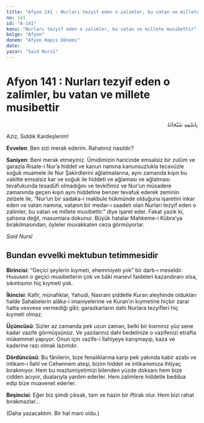 ```yaml
---
title: "Afyon 141 : Nurları tezyif eden o zalimler, bu vatan ve millete musibettir"
no: 141
id: "A-141"
konu: "Nurları tezyif eden o zalimler, bu vatan ve millete musibettir"
bolge: "Afyon"
donem: "Afyon Hapis Dönemi"
date: 
yazar: "Said Nursî"
---
```


# Afyon 141 : Nurları tezyif eden o zalimler, bu vatan ve millete musibettir

<p class="arabic" dir="rtl" title="Meal: “Her türlü noksan sıfatlardan yüce olan Allah’ın adıyla.”">بِاسْمِهِ سُبْحَانَهُ</p>

Aziz, Sıddık Kardeşlerim!

**Evvelen**: Ben sizi merak ederim. Rahatınız nasıldır?

**Saniyen**: Beni merak etmeyiniz. Ümidimizin haricinde emsalsiz bir zulüm ve garazla Risale-i Nur’a hiddet ve kanun namına kanunsuzlukla tecavüzle soğuk muamele ile Nur Şakirdlerini ağlatmalarına, aynı zamanda kışın bu vakitte emsalsiz kar ve soğuk ile hiddeti ve ağlaması ve ağlatması tevafukunda tesadüfi olmadığını ve tevkifimiz ve Nur’un müsadere zamanında geçen kışın aynı hiddetine benzer tevafuk ederek zeminin zelzele ile, “Nur’un bir sadaka-i makbule hükmünde olduğuna işaretini inkar eden ve vatan namına, vatanın bir medar-ı saadeti olan Nurları tezyif eden o zalimler, bu vatan ve millete musibettir.” diye işaret eder. Fakat yazık ki, şahsına değil, masumlara dokunur. Büyük hatalar Mahkeme-i Kübra’ya bırakılmasından, öyleler muvakkaten ceza görmüyorlar.

*Said Nursî*

## Bundan evvelki mektubun tetimmesidir

**Birincisi**: “Geçici şeylerin kıymeti, ehemmiyeti yok” bir darb-ı meseldir. Hususen o geçici musibetlerin çok ve bâki manevî faideleri kazandıranı olsa, sıkıntısının hiç kıymeti yok.

**İkincisi**: Kafir, münafıklar, Yahudi, Nasrani şiddetle Kuran aleyhinde oldukları halde Sahabelerin alâka-i imaniyelerine ve Kuran’ın kıymetine hiçbir zarar hatta vesvese vermediği gibi; garazkarların dahi Nurlara tezyifleri hiç kıymeti olmaz.

**Üçüncüsü**: Sizler az zamanda pek uzun zaman, belki bir kısmınız yüz sene kadar vazife görmüşsünüz. Ve yazılarınız dahi bedelinize o vazifenizi etrafta mükemmel yapıyor. Onun için vazife-i İlahiyeye karışmayıp, kaza ve kaderine razı olmak lazımdır.

**Dördüncüsü**: Bu fânilerin, bize fenalıklarına karşı pek yakında kabir azabı ve intikam-ı İlahî ve Cehennem ateşi, bizim hiddet ve intikamımıza ihtiyaç bırakmıyor. Hem bu mazlumiyetimizi bilenden yüzde doksanı hem bize cidden acıyor, dualarıyla yardım ederler. Hem zalimlere hiddetle beddua edip bize muavenet ederler.

**Beşincisi**: Eğer biz şimdi çıksak, tam ve hazin bir iftirak olur. Hem bizi rahat bırakmazlar...

(Daha yazacaktım. Bir hal mani oldu.)
